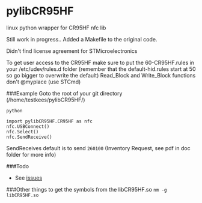 # pylibCR95HF
linux python wrapper for CR95HF nfc lib

Still work in progress..
Added a Makefile to the original code.

Didn't find license agreement for STMicroelectronics

To get user access to the CR95HF make sure to put the 60-CR95HF.rules in your /etc/udev/rules.d folder
(remember that the default-hid.rules start at 50 so go bigger to overwrite the default)
Read_Block and Write_Block functions don't @myplace (use STCmd)

###Example
Goto the root of your git directory (/home/testkees/pylibCR95HF/)

`python`

```
import pylibCR95HF.CR95HF as nfc
nfc.USBConnect()
nfc.Select()
nfc.SendReceive()
```

SendReceives default is to send `260100` (Inventory Request, see pdf in doc folder for more info)

###Todo
- See [issues](https://github.com/profOnno/pylibCR95HF/issues)

###Other things
to get the symbols from the libCR95HF.so
`nm -g libCR95HF.so`

